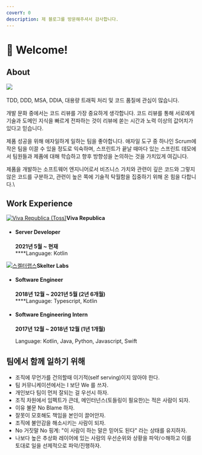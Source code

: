 ```yaml
---
coverY: 0
description: 제 블로그를 방문해주셔서 감사합니다.
---
```


# 👋 Welcome!

## About

![](.gitbook/assets/송형선.png)

TDD, DDD, MSA, DDIA, 대용량 트래픽 처리 및 코드 품질에 관심이 많습니다.

개발 문화 중에서는 코드 리뷰를 가장 중요하게 생각합니다. 코드 리뷰를 통해 서로에게 기술과 도메인 지식을 빠르게 전파하는 것이 리뷰에 쏟는 시간과 노력 이상의 값어치가 있다고 믿습니다.

제품 성공을 위해 애자일하게 일하는 팀을 좋아합니다. 애자일 도구 중 하나인 Scrum에 작은 팀을 이끌 수 있을 정도로 익숙하며, 스프린트가 끝날 때마다 있는 스프린트 데모에서 팀원들과 제품에 대해 학습하고 향후 방향성을 논의하는 것을 가치있게 여깁니다.

제품을 개발하는 소프트웨어 엔지니어로서 비즈니스 가치와 관련이 깊은 코드와 그렇지 않은 코드를 구분하고, 관련이 높은 쪽에 기술적 탁월함을 집중하기 위해 온 힘을 다합니다.\


## Work Experience

[![Viva Republica (Toss)](https://media-exp1.licdn.com/dms/image/C560BAQGuGPu5c4Rmmw/company-logo\_100\_100/0/1605766502615?e=1649894400\&v=beta\&t=WjiNQ78lbvJmPhAbvxq-HN58SLE8HoJVmaYD369LjJo)](https://www.linkedin.com/company/viva-republica/)**Viva Republica**

*   #### Server Developer

    **2021년 5월 \~ 현재** \
    ****Language: Kotlin

[![스켈터랩스](https://media-exp1.licdn.com/dms/image/C560BAQG-6apSchEAEA/company-logo\_100\_100/0/1628764534003?e=1649894400\&v=beta\&t=T\_4N-wSqzVDWjtd8lyM6ac3LBM96TISOHDdgrkvBf1Q)](https://www.linkedin.com/company/skelter-labs/)**Skelter Labs**

*   #### Software Engineer

    **2018년 12월 \~ 2021년 5월 (2년 6개월)**\
    ****Language: Typescript, Kotlin


*   #### Software Engineering Intern

    **2017년 12월 \~ 2018년 12월 (1년 1개월)**

    Language: Kotlin, Java, Python, Javascript, Swift

## 팀에서 함께 일하기 위해

* 조직에 무언가를 건의할때 이기적(self serving)이지 않아야 한다.
* 팀 커뮤니케이션에서는 I 보단 We 를 쓰자.
* 개인보다 팀이 먼저 잘되는 걸 우선시 하자.
* 조직 차원에서 임펙트가 큰데, 메인터넌스(토들링이 필요한)는 적은 사람이 되자.
* 이유 불문 No Blame 하자.
* 잘못이 모호해도 책임을 본인이 끌어안자.
* 조직에 불안감을 해소시키는 사람이 되자.
* No 거짓말 No 핑계: "이 사람이 하는 말은 믿어도 된다" 라는 상태를 유지하자.
* 나보다 높은 추상화 레이어에 있는 사람의 우선순위와 상황을 파악/ㅇ해하고 이를 토대로 일을 선제적으로 파악/진행하자.

## &#x20;
